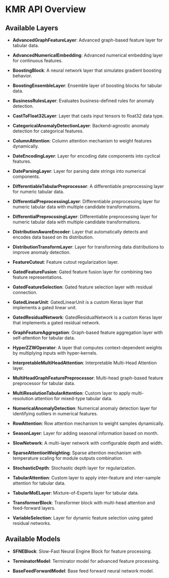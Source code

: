# KMR API Overview

## Available Layers

- **AdvancedGraphFeatureLayer**: Advanced graph-based feature layer for tabular data.

- **AdvancedNumericalEmbedding**: Advanced numerical embedding layer for continuous features.

- **BoostingBlock**: A neural network layer that simulates gradient boosting behavior.

- **BoostingEnsembleLayer**: Ensemble layer of boosting blocks for tabular data.

- **BusinessRulesLayer**: Evaluates business-defined rules for anomaly detection.

- **CastToFloat32Layer**: Layer that casts input tensors to float32 data type.

- **CategoricalAnomalyDetectionLayer**: Backend-agnostic anomaly detection for categorical features.

- **ColumnAttention**: Column attention mechanism to weight features dynamically.

- **DateEncodingLayer**: Layer for encoding date components into cyclical features.

- **DateParsingLayer**: Layer for parsing date strings into numerical components.

- **DifferentiableTabularPreprocessor**: A differentiable preprocessing layer for numeric tabular data.

- **DifferentialPreprocessingLayer**: Differentiable preprocessing layer for numeric tabular data with multiple candidate transformations.

- **DifferentialPreprocssingLayer**: Differentiable preprocessing layer for numeric tabular data with multiple candidate transformations.

- **DistributionAwareEncoder**: Layer that automatically detects and encodes data based on its distribution.

- **DistributionTransformLayer**: Layer for transforming data distributions to improve anomaly detection.

- **FeatureCutout**: Feature cutout regularization layer.

- **GatedFeatureFusion**: Gated feature fusion layer for combining two feature representations.

- **GatedFeatureSelection**: Gated feature selection layer with residual connection.

- **GatedLinearUnit**: GatedLinearUnit is a custom Keras layer that implements a gated linear unit.

- **GatedResidualNetwork**: GatedResidualNetwork is a custom Keras layer that implements a gated residual network.

- **GraphFeatureAggregation**: Graph-based feature aggregation layer with self-attention for tabular data.

- **HyperZZWOperator**: A layer that computes context-dependent weights by multiplying inputs with hyper-kernels.

- **InterpretableMultiHeadAttention**: Interpretable Multi-Head Attention layer.

- **MultiHeadGraphFeaturePreprocessor**: Multi-head graph-based feature preprocessor for tabular data.

- **MultiResolutionTabularAttention**: Custom layer to apply multi-resolution attention for mixed-type tabular data.

- **NumericalAnomalyDetection**: Numerical anomaly detection layer for identifying outliers in numerical features.

- **RowAttention**: Row attention mechanism to weight samples dynamically.

- **SeasonLayer**: Layer for adding seasonal information based on month.

- **SlowNetwork**: A multi-layer network with configurable depth and width.

- **SparseAttentionWeighting**: Sparse attention mechanism with temperature scaling for module outputs combination.

- **StochasticDepth**: Stochastic depth layer for regularization.

- **TabularAttention**: Custom layer to apply inter-feature and inter-sample attention for tabular data.

- **TabularMoELayer**: Mixture-of-Experts layer for tabular data.

- **TransformerBlock**: Transformer block with multi-head attention and feed-forward layers.

- **VariableSelection**: Layer for dynamic feature selection using gated residual networks.


## Available Models

- **SFNEBlock**: Slow-Fast Neural Engine Block for feature processing.

- **TerminatorModel**: Terminator model for advanced feature processing.

- **BaseFeedForwardModel**: Base feed forward neural network model.
